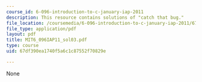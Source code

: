 ```yaml
---
course_id: 6-096-introduction-to-c-january-iap-2011
description: This resource contains solutions of "catch that bug."
file_location: /coursemedia/6-096-introduction-to-c-january-iap-2011/67df390ea1740f5a6c1c87552f70829e_MIT6_096IAP11_sol03.pdf
file_type: application/pdf
layout: pdf
title: MIT6_096IAP11_sol03.pdf
type: course
uid: 67df390ea1740f5a6c1c87552f70829e

---
```

None